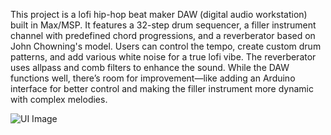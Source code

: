 This project is a lofi hip-hop beat maker DAW (digital audio workstation) built in Max/MSP. It features a 32-step drum sequencer, a filler instrument channel with predefined chord progressions, and a reverberator based on John Chowning's model. Users can control the tempo, create custom drum patterns, and add various white noise for a true lofi vibe. The reverberator uses allpass and comb filters to enhance the sound. While the DAW functions well, there’s room for improvement—like adding an Arduino interface for better control and making the filler instrument more dynamic with complex melodies.

![UI Image](images/UI.png)

